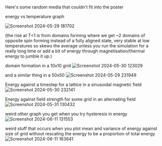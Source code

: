 Here's some random media that couldn't fit into the poster


energy vs temperature graph 

![Screenshot 2024-05-29 181702](https://github.com/binTruekenobi/ising-model/assets/162815260/f6cbe3fc-095f-4a76-a82b-e44817b92cd2)

(the rise at T<1 is from domains forming where we get ~2 domains of opposite spin forming instead of a 
fully aligned state, very stable at low temperatures so skews the average
unless you run the simulation for a really long time or add a bit of energy through magnetisation/thermal energy to jumble it up.)


domain formation in a 10x10 grid
![Screenshot 2024-05-30 123029](https://github.com/binTruekenobi/ising-model/assets/162815260/b6e3c228-b195-4314-a4bd-53ff6d2fabad)

and a similar thing in a 50x50
![Screenshot 2024-05-29 231949](https://github.com/binTruekenobi/ising-model/assets/162815260/79ed955f-7dc8-4abb-849a-0deb46c1d215)


Energy against a timestep for a lattice in a sinusoidal magnetic field
![Screenshot 2024-05-30 232141](https://github.com/binTruekenobi/ising-model/assets/162815260/dc3836c7-8c31-499f-9be8-38547f6d5737)

Energy against field strength for some grid in an alternating field
![Screenshot 2024-05-31 130432](https://github.com/binTruekenobi/ising-model/assets/162815260/94d469db-2a28-4d36-821f-fd2cd70c80a1)

weird other graph you get when you try hysteresis in energy
![Screenshot 2024-06-11 131553](https://github.com/binTruekenobi/ising-model/assets/162815260/d082bada-ec0a-4774-9a5e-e24b36b52376)

weird stuff that occurs when you plot mean and variance of energy against size of grid without rescaling the energy to be a proportion of total energy
![Screenshot 2024-06-11 163641](https://github.com/binTruekenobi/ising-model/assets/162815260/2a691b26-118b-4a6a-99aa-728f97df81df)

